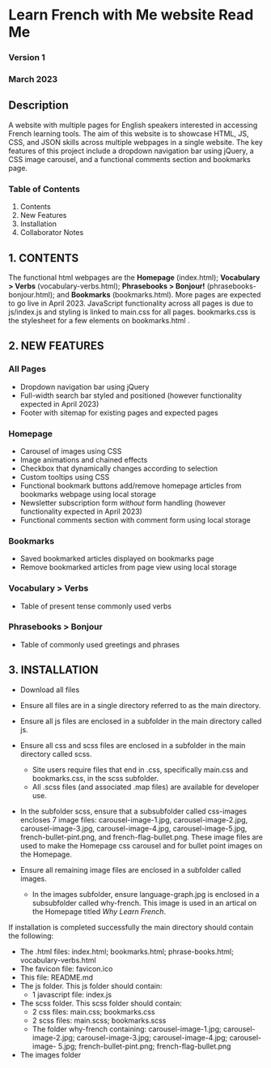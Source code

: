 # Learn French with Me website Read Me
### Version 1
### March 2023

## Description
A website with multiple pages for English speakers interested in accessing French learning tools. The aim of this website is to showcase HTML, JS, CSS, and JSON skills across multiple webpages in a single website. The key features of this project include a dropdown navigation bar using jQuery, a CSS image carousel, and a functional comments section and bookmarks page. 
### Table of Contents 
1. Contents
2. New Features
3. Installation
4. Collaborator Notes

## 1. CONTENTS
The functional html webpages are the **Homepage** (index.html); **Vocabulary > Verbs** (vocabulary-verbs.html); **Phrasebooks > Bonjour!** (phrasebooks-bonjour.html); and **Bookmarks** (bookmarks.html). 
More pages are expected to go live in April 2023. 
JavaScript functionality across all pages is due to js/index.js and styling is linked to main.css for all pages. bookmarks.css is the stylesheet for a few elements on bookmarks.html . 

## 2. NEW FEATURES
### All Pages 
* Dropdown navigation bar using jQuery 
* Full-width search bar styled and positioned (however functionality expected in April 2023)
* Footer with sitemap for existing pages and expected pages 

### Homepage 
* Carousel of images using CSS
* Image animations and chained effects 
* Checkbox that dynamically changes according to selection
* Custom tooltips using CSS 
* Functional bookmark buttons add/remove homepage articles from bookmarks webpage using local storage
* Newsletter subscription form *without* form handling (however functionality expected in April 2023)
* Functional comments section with comment form using local storage 

### Bookmarks 
* Saved bookmarked articles displayed on bookmarks page
* Remove bookmarked articles from page view using local storage 

### Vocabulary > Verbs 
* Table of present tense commonly used verbs 

### Phrasebooks > Bonjour 
* Table of commonly used greetings and phrases 

## 3. INSTALLATION
* Download all files
* Ensure all files are in a single directory referred to as the main directory.
* Ensure all js files are enclosed in a subfolder in the main directory called js.
* Ensure all css and scss files are enclosed in a subfolder in the main directory called scss.
  * Site users require files that end in .css, specifically main.css and bookmarks.css, in the scss subfolder. 
  * All .scss files (and associated .map files) are available for developer use.
* In the subfolder scss, ensure that a subsubfolder called css-images encloses 7 image files:
   carousel-image-1.jpg, carousel-image-2.jpg, carousel-image-3.jpg, carousel-image-4.jpg, carousel-image-5.jpg, french-bullet-pint.png, and 
   french-flag-bullet.png. 
   These image files are used to make the Homepage css carousel and for bullet point images on the Homepage.
   
* Ensure all remaining image files are enclosed in a subfolder called images.
  * In the images subfolder, ensure language-graph.jpg is enclosed in a subsubfolder called why-french. This image is used in an artical on       the Homepage titled *Why Learn French*.

If installation is completed successfully the main directory should contain the following:
* The .html files: index.html; bookmarks.html; phrase-books.html; vocabulary-verbs.html
* The favicon file: favicon.ico
* This file: README.md
* The js folder. This js folder should contain: 
  * 1 javascript file: index.js 
* The scss folder. This scss folder should contain:
  * 2 css files: main.css; bookmarks.css
  * 2 scss files: main.scss; bookmarks.scss
  * The folder why-french containing: carousel-image-1.jpg; carousel-image-2.jpg; carousel-image-3.jpg; carousel-image-4.jpg; carousel-image-     5.jpg; french-bullet-pint.png; french-flag-bullet.png
* The images folder

